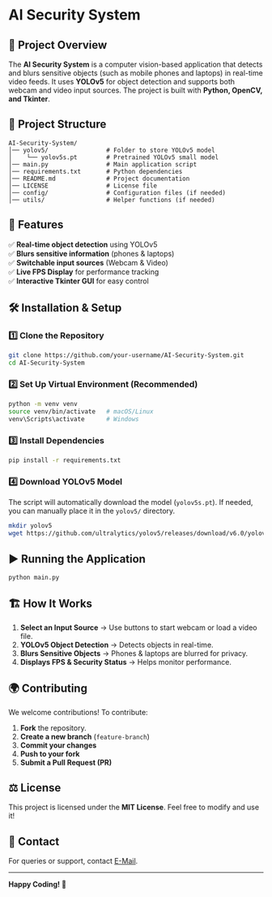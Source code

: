 # AI Security System

## 📌 Project Overview
The **AI Security System** is a computer vision-based application that detects and blurs sensitive objects (such as mobile phones and laptops) in real-time video feeds. It uses **YOLOv5** for object detection and supports both webcam and video input sources. The project is built with **Python, OpenCV, and Tkinter**.

## 📂 Project Structure
```
AI-Security-System/
│── yolov5/                # Folder to store YOLOv5 model
│    └── yolov5s.pt        # Pretrained YOLOv5 small model
│── main.py                # Main application script
│── requirements.txt       # Python dependencies
│── README.md              # Project documentation
│── LICENSE                # License file
│── config/                # Configuration files (if needed)
│── utils/                 # Helper functions (if needed)
```

## 🚀 Features
✅ **Real-time object detection** using YOLOv5  
✅ **Blurs sensitive information** (phones & laptops)  
✅ **Switchable input sources** (Webcam & Video)  
✅ **Live FPS Display** for performance tracking  
✅ **Interactive Tkinter GUI** for easy control  

## 🛠 Installation & Setup
### **1️⃣ Clone the Repository**
```sh
git clone https://github.com/your-username/AI-Security-System.git
cd AI-Security-System
```

### **2️⃣ Set Up Virtual Environment (Recommended)**
```sh
python -m venv venv
source venv/bin/activate   # macOS/Linux
venv\Scripts\activate      # Windows
```

### **3️⃣ Install Dependencies**
```sh
pip install -r requirements.txt
```

### **4️⃣ Download YOLOv5 Model**
The script will automatically download the model (`yolov5s.pt`). If needed, you can manually place it in the `yolov5/` directory.

```sh
mkdir yolov5
wget https://github.com/ultralytics/yolov5/releases/download/v6.0/yolov5s.pt -P yolov5/
```

## ▶️ Running the Application
```sh
python main.py
```

## 🏗 How It Works
1. **Select an Input Source** → Use buttons to start webcam or load a video file.
2. **YOLOv5 Object Detection** → Detects objects in real-time.
3. **Blurs Sensitive Objects** → Phones & laptops are blurred for privacy.
4. **Displays FPS & Security Status** → Helps monitor performance.

## 🌍 Contributing
We welcome contributions! To contribute:
1. **Fork** the repository.
2. **Create a new branch** (`feature-branch`)
3. **Commit your changes**
4. **Push to your fork**
5. **Submit a Pull Request (PR)**

## ⚖️ License
This project is licensed under the **MIT License**. Feel free to modify and use it!

## 📧 Contact
For queries or support, contact [E-Mail](mailto:harshwaibhav69@gmail.com).

---
**Happy Coding! 🚀**
